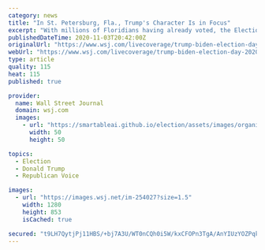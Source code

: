 ```yaml
---
category: news
title: "In St. Petersburg, Fla., Trump's Character Is in Focus"
excerpt: "With millions of Floridians having already voted, the Election Day line quickly diminished outside the largest polling location in St. Petersburg, Fla. The city resides in Pinellas County, one of the bellwether counties in the country's largest battleground state."
publishedDateTime: 2020-11-03T20:42:00Z
originalUrl: "https://www.wsj.com/livecoverage/trump-biden-election-day-2020/card/PkHQSgjoT4pxaeOrbhUA"
webUrl: "https://www.wsj.com/livecoverage/trump-biden-election-day-2020/card/PkHQSgjoT4pxaeOrbhUA"
type: article
quality: 115
heat: 115
published: true

provider:
  name: Wall Street Journal
  domain: wsj.com
  images:
    - url: "https://smartableai.github.io/election/assets/images/organizations/wsj.com-50x50.jpg"
      width: 50
      height: 50

topics:
  - Election
  - Donald Trump
  - Republican Voice

images:
  - url: "https://images.wsj.net/im-254027?size=1.5"
    width: 1280
    height: 853
    isCached: true

secured: "t9LH7QytjPj11HBS/+bj7A3U/WT0nCQh0i5W/kxCFOPn3TgA/AnYIUzYOZPqkEWNpqU4hwP7AZ0cA0edXVkQRf/0zKMcjYRNY6vY4AwNCILvAopZwgr8acnzKqc1Uswa9VgmFXgcYYACRCr+ezo+DmBU9fz40a8MDg04EH8ncE0XXrSXs2HfPJ+do/khRGcV+tYCJ+9QRR66KGSZ5tscZl1DfM1XCE8ioAuoEDtV0pvjD+kNWksut7lHx214TfB0pL1rSygqVkpJqsU1Zb/N+ebUeTEhVdY6y20+QVlhD+oBPkW8UgZlugUkQ9hwgVchRTlUaATRqWx733tIcm71rjMzD6+R3jXGU8KmmRAZjXM=;SGT3vnqSkZ3s7MJac5vxiw=="
---
```


